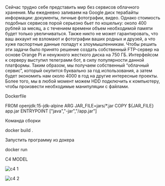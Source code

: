 Сейчас трудно себе представить мир без сервисов облачного хранения. Мы ежедневно заливаем на Google диск терабайты информации: документы, личные фотографии, видео. Однако стоимость подобных сервисов порой серьезно бьет по кошельку: около 400 рублей за месяц, а с течением времени объем необходимой памяти будет только увеличиваться. Также никто не может гарантировать, что ваш аккаунт не взломают и фотографии ваших родных и друзей, а что хуже паспортные данные попадут к злоумышленникам. Чтобы решить эти задачи было принято решение создать собственный FTP-сервер на основе Orange Pi и ненужного жесткого диска на 750 ГБ. Интерфейсом к серверу выступил телеграмм бот, в силу популярности данной платформы. Таким образом, мы получаем собственный “облачный сервис”, который окупится буквально за год использования, а затем будет экономить нам около 4000 в год на другие интересные проекты. Более того, мы в любой момент можем HDD подключить к компьютеру, чтобы произвести необходимые манипуляции с файлами.

Dockerfile

FROM openjdk:15-jdk-alpine
ARG JAR_FILE=jars/*.jar
COPY ${JAR_FILE} app.jar
ENTRYPOINT ["java","-jar","/app.jar"]

Команда сборки

docker build .

Запустить программу из докера

docker run

C4 MODEL


![с4 1](https://user-images.githubusercontent.com/79998345/149656806-a29226a1-add7-4c49-9a0d-02ec264d600e.png)


![c4 2](https://user-images.githubusercontent.com/79998345/149656797-321a6908-e17e-4019-b326-fc641af250f7.png)

